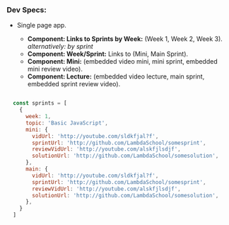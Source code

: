 ### Dev Specs: ###

- Single page app.

  - **Component: Links to Sprints by Week:** (Week 1, Week 2, Week 3). *alternatively: by sprint*
  - **Component: Week/Sprint:** Links to (Mini, Main Sprint).
  - **Component: Mini:** (embedded video mini, mini sprint, embedded mini review video).
  - **Component: Lecture:** (embedded video lecture, main sprint, embedded sprint review video).

```js

  const sprints = [
    {
      week: 1,
      topic: 'Basic JavaScript',
      mini: {
        vidUrl: 'http://youtube.com/sldkfjal?f',
        sprintUrl: 'http://github.com/LambdaSchool/somesprint',
        reviewVidUrl: 'http://youtube.com/alskfjlsdjf',
        solutionUrl: 'http://github.com/LambdaSchool/somesolution',
      },
      main: {
        vidUrl: 'http://youtube.com/sldkfjal?f',
        sprintUrl: 'http://github.com/LambdaSchool/somesprint',
        reviewVidUrl: 'http://youtube.com/alskfjlsdjf',
        solutionUrl: 'http://github.com/LambdaSchool/somesolution',
      },
    }
  ]

```
